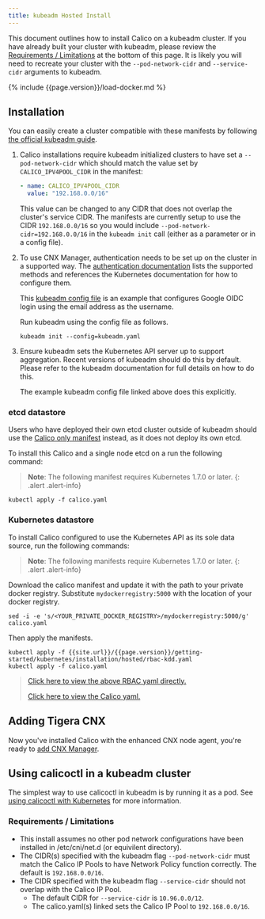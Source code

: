 ```yaml
---
title: kubeadm Hosted Install
---
```


This document outlines how to install Calico on a kubeadm cluster.
If you have already built your cluster with kubeadm, please review the
[Requirements / Limitations](#requirements--limitations) at the bottom of
this page. It is likely you will need to recreate your cluster with the
`--pod-network-cidr` and `--service-cidr` arguments to kubeadm.

{% include {{page.version}}/load-docker.md %}

## Installation

You can easily create a cluster compatible with these manifests by following [the official kubeadm guide](http://kubernetes.io/docs/getting-started-guides/kubeadm/).

1. Calico installations require kubeadm initialized clusters to have set a `--pod-network-cidr`
   which should match the value set by `CALICO_IPV4POOL_CIDR` in the manifest:

   ```yaml
   - name: CALICO_IPV4POOL_CIDR
     value: "192.168.0.0/16"
   ```

   This value can be changed to any CIDR that does not overlap the cluster's service CIDR.
   The manifests are currently setup to use the CIDR `192.168.0.0/16` so you would include
   `--pod-network-cidr=192.168.0.0/16` in the `kubeadm init` call (either as a parameter
   or in a config file).

1. To use CNX Manager, authentication needs to be set up on the cluster in a supported way.
   The [authentication documentation](../../../../reference/essentials/authentication) lists
   the supported methods and references the Kubernetes documentation for how to configure
   them.

   This [kubeadm config file](../essentials/demo-manifests/kubeadm.yaml) is an example that
   configures Google OIDC login using the email address as the username.

   Run kubeadm using the config file as follows.
   ```
   kubeadm init --config=kubeadm.yaml
   ```

1. Ensure kubeadm sets the Kubernetes API server up to support aggregation.  Recent
   versions of kubeadm should do this by default.  Please refer to the kubeadm
   documentation for full details on how to do this.

   The example kubeadm config file linked above does this explicitly.

### etcd datastore

Users who have deployed their own etcd cluster outside of kubeadm should
use the [Calico only manifest](../hosted) instead, as it does not deploy its
own etcd.

To install this Calico and a single node etcd on a run the following command:

> **Note**: The following manifest requires Kubernetes 1.7.0 or later.
{: .alert .alert-info}

```shell
kubectl apply -f calico.yaml
```

### Kubernetes datastore

To install Calico configured to use the Kubernetes API as its sole data source, run the following commands:

> **Note**: The following manifests require Kubernetes 1.7.0 or later.
{: .alert .alert-info}

Download the calico manifest and update it with the path to your private docker registry.  Substitute
`mydockerregistry:5000` with the location of your docker registry.

```
sed -i -e 's/<YOUR_PRIVATE_DOCKER_REGISTRY>/mydockerregistry:5000/g' calico.yaml
```

Then apply the manifests.

```shell
kubectl apply -f {{site.url}}/{{page.version}}/getting-started/kubernetes/installation/hosted/rbac-kdd.yaml
kubectl apply -f calico.yaml
```

>[Click here to view the above RBAC yaml directly.](../rbac-kdd.yaml)
>
>[Click here to view the Calico yaml.](../kubernetes-datastore/calico-networking/1.7/calico.yaml)

## Adding Tigera CNX

Now you've installed Calico with the enhanced CNX node agent, you're ready to
[add CNX Manager](../essentials/cnx).

## Using calicoctl in a kubeadm cluster

The simplest way to use calicoctl in kubeadm is by running it as a pod.
See [using calicoctl with Kubernetes](../../../tutorials/using-calicoctl#b-running-calicoctl-as-a-kubernetes-pod) for more information.

### Requirements / Limitations

* This install assumes no other pod network configurations have been installed
  in /etc/cni/net.d (or equivilent directory).
* The CIDR(s) specified with the kubeadm flag `--pod-network-cidr` must match the Calico IP Pools to have Network
  Policy function correctly. The default is `192.168.0.0/16`.
* The CIDR specified with the kubeadm flag `--service-cidr` should not overlap with the Calico IP Pool.
  * The default CIDR for `--service-cidr` is `10.96.0.0/12`.
  * The calico.yaml(s) linked sets the Calico IP Pool to `192.168.0.0/16`.
